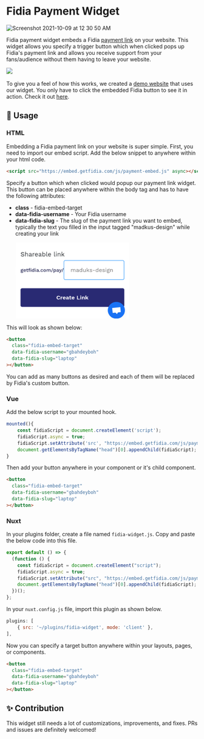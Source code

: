 # Fidia Payment Widget

<img width="1232" alt="Screenshot 2021-10-09 at 12 30 50 AM" src="https://user-images.githubusercontent.com/29985200/136634468-e4c09e65-8685-4b8c-ac7c-aef26cf1d1f3.png">

Fidia payment widget embeds a Fidia [payment link](https://getfidia.com/payment-links) on your website. This widget allows you specify a trigger button which when clicked pops up Fidia's payment link and allows you receive support from your fans/audience without them having to leave your website.

<img height="80px" src="https://res.cloudinary.com/fidia/image/upload/v1633732179/Payment_Button_1_wdddah.png"/>

To give you a feel of how this works, we created a [demo website](https://embed.getfidia.com/example/) that uses our widget. You only have to click the embedded Fidia button to see it in action. Check it out [here](https://embed.getfidia.com/example/).

## 🚀 Usage

### HTML

Embedding a Fidia payment link on your website is super simple. First, you need to import our embed script. Add the below snippet to anywhere within your html code.

```html
<script src="https://embed.getfidia.com/js/payment-embed.js" async></script>
```

Specify a button which when clicked would popup our payment link widget. This button can be placed anywhere within the body tag and has to have the following attributes:

- **class** - fidia-embed-target
- **data-fidia-username** - Your Fidia username
- **data-fidia-slug** - The slug of the payment link you want to embed, typically the text you filled in the input tagged "madkus-design" while creating your link
  <img src=images/slug.png width=300 height=200 style="margin:15px 15px 15px 0px;display:block">

This will look as shown below:

```html
<button
  class="fidia-embed-target"
  data-fidia-username="gbahdeyboh"
  data-fidia-slug="laptop"
></button>
```

You can add as many buttons as desired and each of them will be replaced by Fidia's custom button.

### Vue

Add the below script to your mounted hook.

```javascript
mounted(){
    const fidiaScript = document.createElement('script');
    fidiaScript.async = true;
    fidiaScript.setAttribute('src', "https://embed.getfidia.com/js/payment-embed.js"");
    document.getElementsByTagName("head")[0].appendChild(fidiaScript);
}
```

Then add your button anywhere in your component or it's child component.

```html
<button
  class="fidia-embed-target"
  data-fidia-username="gbahdeyboh"
  data-fidia-slug="laptop"
></button>
```

### Nuxt

In your plugins folder, create a file named `fidia-widget.js`. Copy and paste the below code into this file.

```javascript
export default () => {
  (function () {
    const fidiaScript = document.createElement("script");
    fidiaScript.async = true;
    fidiaScript.setAttribute("src", "https://embed.getfidia.com/js/payment-embed.js");
    document.getElementsByTagName("head")[0].appendChild(fidiaScript);
  })();
};
```

In your `nuxt.config.js` file, import this plugin as shown below.

```javascript
plugins: [
    { src: '~/plugins/fidia-widget', mode: 'client' },
],
```

Now you can specify a target button anywhere within your layouts, pages, or components.

```html
<button
  class="fidia-embed-target"
  data-fidia-username="gbahdeyboh"
  data-fidia-slug="laptop"
></button>
```

## ✨ Contribution

This widget still needs a lot of customizations, improvements, and fixes. PRs and issues are definitely welcomed!

